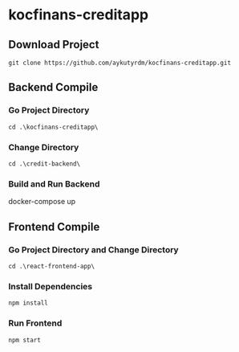 # kocfinans-creditapp

## Download Project
`git clone https://github.com/aykutyrdm/kocfinans-creditapp.git`

Backend Compile
------

### Go Project Directory 
`cd .\kocfinans-creditapp\`

### Change Directory
`cd .\credit-backend\`

### Build and Run Backend
docker-compose up

Frontend Compile
------
### Go Project Directory and Change Directory
`cd .\react-frontend-app\`

### Install Dependencies
`npm install`

### Run Frontend
`npm start`
